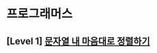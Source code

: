 # 프로그래머스 
## [Level 1] [문자열 내 마음대로 정렬하기][link]

[link]: https://programmers.co.kr/learn/courses/30/lessons/12915
